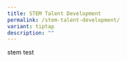 ```yaml
---
title: STEM Talent Development
permalink: /stem-talent-development/
variant: tiptap
description: ""
---
```

<p>stem test</p>